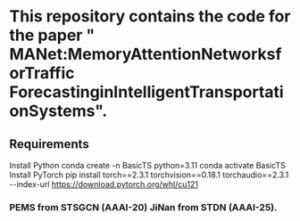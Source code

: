 # This repository contains the code for the paper " MANet:MemoryAttentionNetworksforTraffic ForecastinginIntelligentTransportationSystems".
## Requirements 
Install Python
conda create -n BasicTS python=3.11
conda activate BasicTS
Install PyTorch
pip install torch==2.3.1 torchvision==0.18.1 torchaudio==2.3.1 --index-url https://download.pytorch.org/whl/cu121
### PEMS from STSGCN (AAAI-20) JiNan from STDN (AAAI-25).
